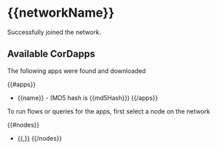 # {{networkName}}

Successfully joined the network.

## Available CorDapps

The following apps were found and downloaded

{{#apps}}
* {{name}} - (MD5 hash is {{md5Hash}})
{{/apps}}

To run flows or queries for the apps, first select a node on the network

{{#nodes}}
* [{{.}}](/web/networks/{{networkName}}/nodes/{{.}})
{{/nodes}}


